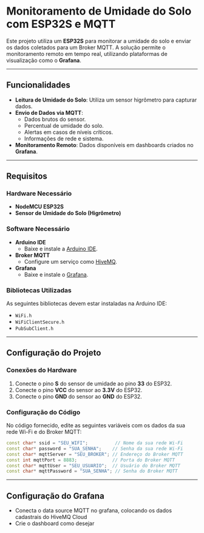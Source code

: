 # Monitoramento de Umidade do Solo com ESP32S e MQTT

Este projeto utiliza um **ESP32S** para monitorar a umidade do solo e enviar os dados coletados para um Broker MQTT. A solução permite o monitoramento remoto em tempo real, utilizando plataformas de visualização como o **Grafana**.

---

## Funcionalidades

- **Leitura de Umidade do Solo**: Utiliza um sensor higrômetro para capturar dados.
- **Envio de Dados via MQTT**:
  - Dados brutos do sensor.
  - Percentual de umidade do solo.
  - Alertas em casos de níveis críticos.
  - Informações de rede e sistema.
- **Monitoramento Remoto**: Dados disponíveis em dashboards criados no **Grafana**.

---

## Requisitos

### Hardware Necessário

- **NodeMCU ESP32S**
- **Sensor de Umidade do Solo (Higrômetro)**

### Software Necessário

- **Arduino IDE**
  - Baixe e instale a [Arduino IDE](https://www.arduino.cc/en/software).
- **Broker MQTT**
  - Configure um serviço como [HiveMQ](https://www.hivemq.com).
- **Grafana**
  - Baixe e instale o [Grafana](https://grafana.com/).

### Bibliotecas Utilizadas

As seguintes bibliotecas devem estar instaladas na Arduino IDE:

- `WiFi.h`
- `WiFiClientSecure.h`
- `PubSubClient.h`

---

## Configuração do Projeto

### Conexões do Hardware

1. Conecte o pino **S** do sensor de umidade ao pino **33** do ESP32.
2. Conecte o pino **VCC** do sensor ao **3.3V** do ESP32.
3. Conecte o pino **GND** do sensor ao **GND** do ESP32.

### Configuração do Código

No código fornecido, edite as seguintes variáveis com os dados da sua rede Wi-Fi e do Broker MQTT:

```cpp
const char* ssid = "SEU_WIFI";          // Nome da sua rede Wi-Fi
const char* password = "SUA_SENHA";    // Senha da sua rede Wi-Fi
const char* mqttServer = "SEU_BROKER"; // Endereço do Broker MQTT
const int mqttPort = 8883;             // Porta do Broker MQTT
const char* mqttUser = "SEU_USUARIO";  // Usuário do Broker MQTT
const char* mqttPassword = "SUA_SENHA"; // Senha do Broker MQTT
``` 
---

## Configuração do Grafana

- Conecta o data source MQTT no grafana, colocando os dados cadastrais do HiveMQ Cloud
- Crie o dashboard como desejar
